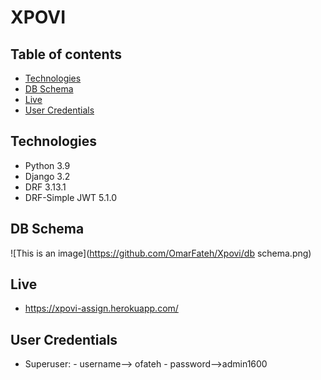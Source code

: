 # XPOVI
  
## Table of contents
* [Technologies](#technologies)
* [DB Schema](#db-schema)
* [Live](#Live)
* [User Credentials](#user-credentials)

## Technologies
* Python 3.9  
* Django 3.2   
* DRF 3.13.1    
* DRF-Simple JWT 5.1.0    

## DB Schema
![This is an image](https://github.com/OmarFateh/Xpovi/db schema.png)

## Live
* https://xpovi-assign.herokuapp.com/    

## User Credentials
* Superuser: - username--> ofateh  - password-->admin1600  
